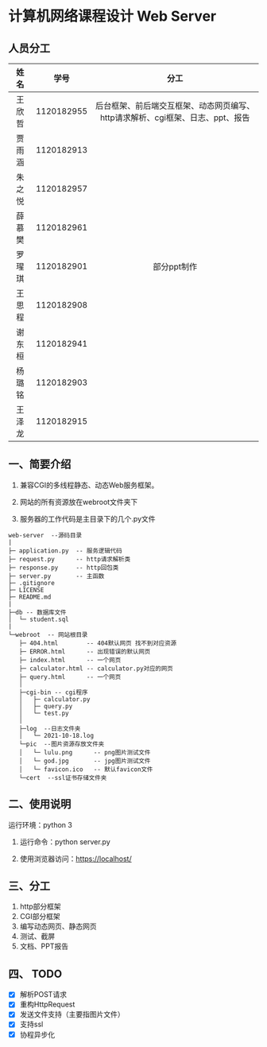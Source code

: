 # 计算机网络课程设计 Web Server

## 人员分工

|姓名|学号|分工|
|:---:|:---:|:---:|
| 王欣哲 | 1120182955 | 后台框架、前后端交互框架、动态网页编写、http请求解析、cgi框架、日志、ppt、报告 | |
|贾雨涵|1120182913| |
|朱之悦|1120182957| |
|薛慕樊|1120182961| |
|罗瑆琪|1120182901| 部分ppt制作 |
|王思程|1120182908| |
|谢东桓|1120182941| |
|杨璐铭|1120182903| |
|王泽龙|1120182915| |

## 一、简要介绍

1. 兼容CGI的多线程静态、动态Web服务框架。

2. 网站的所有资源放在webroot文件夹下

3. 服务器的工作代码是主目录下的几个.py文件

```
web-server  --源码目录
|
├─ application.py  -- 服务逻辑代码
├─ request.py      -- http请求解析类
├─ response.py     -- http回包类
├─ server.py       -- 主函数
├─ .gitignore
├─ LICENSE
├─ README.md
|
├─db -- 数据库文件
│  └─ student.sql
|
└─webroot  -- 网站根目录
   ├─ 404.html        -- 404默认网页 找不到对应资源
   ├─ ERROR.html      -- 出现错误的默认网页
   ├─ index.html      -- 一个网页
   ├─ calculator.html -- calculator.py对应的网页
   ├─ query.html      -- 一个网页
   │  
   ├─cgi-bin -- cgi程序
   │   ├─ calculator.py
   │   ├─ query.py
   │   └─ test.py
   │      
   ├─log  --日志文件夹
   │   └─ 2021-10-18.log
   └─pic  --图片资源存放文件夹
   │   └─ lulu.png 		-- png图片测试文件
   │   └─ god.jpg  		-- jpg图片测试文件
   │   └─ favicon.ico 	-- 默认favicon文件
   └─cert  --ssl证书存储文件夹
```

## 二、使用说明

运行环境：python 3

1. 运行命令：python server.py

2. 使用浏览器访问：[https://localhost/](https://localhost/)

## 三、分工

1. http部分框架
2. CGI部分框架
3. 编写动态网页、静态网页
4. 测试、截屏
5. 文档、PPT报告

## 四、 TODO

* [x] 解析POST请求
* [x] 重构HttpRequest
* [x] 发送文件支持（主要指图片文件）
* [x] 支持ssl
* [x] 协程异步化